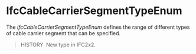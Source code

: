 IfcCableCarrierSegmentTypeEnum
==============================

The _IfcCableCarrierSegmentTypeEnum_ defines the range of different types of cable carrier segment that can be specified.

> HISTORY&nbsp; New type in IFC2x2.
